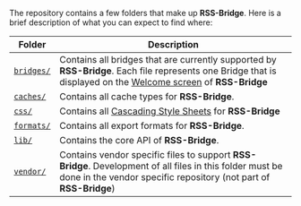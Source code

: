 The repository contains a few folders that make up **RSS-Bridge**. Here is a brief description of what you can expect to find where:

Folder | Description
-------|------------
[`bridges/`](https://github.com/RSS-Bridge/rss-bridge/tree/master/bridges) | Contains all bridges that are currently supported by **RSS-Bridge**. Each file represents one Bridge that is displayed on the [Welcome screen](../01_General/04_Screenshots.md#welcome-screen) of **RSS-Bridge**
[`caches/`](https://github.com/RSS-Bridge/rss-bridge/tree/master/caches) | Contains all cache types for **RSS-Bridge**.
[`css/`](https://github.com/RSS-Bridge/rss-bridge/tree/master/css) | Contains all [Cascading Style Sheets](https://en.wikipedia.org/wiki/Cascading_Style_Sheets) for **RSS-Bridge**
[`formats/`](https://github.com/RSS-Bridge/rss-bridge/tree/master/formats) | Contains all export formats for **RSS-Bridge**.
[`lib/`](https://github.com/RSS-Bridge/rss-bridge/tree/master/lib) | Contains the core API of **RSS-Bridge**.
[`vendor/`](https://github.com/RSS-Bridge/rss-bridge/tree/master/vendor) | Contains vendor specific files to support **RSS-Bridge**. Development of all files in this folder must be done in the vendor specific repository (not part of **RSS-Bridge**)